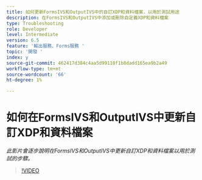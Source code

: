 ```yaml
---
title: 如何更新FormsIVS和OutputIVS中的自訂XDP和資料檔案，以用於測試用途
description: 在FormsIVS和OutputIVS中添加或刪除自定義XDP和資料檔案
type: Troubleshooting
role: Developer
level: Intermediate
version: 6.5
feature: '輸出服務、Forms服務 '
topic: '開發 '
index: y
source-git-commit: 462417d384c4aa5d99110f1b8dadd165ea9b2a49
workflow-type: tm+mt
source-wordcount: '66'
ht-degree: 1%

---
```



# 如何在FormsIVS和OutputIVS中更新自訂XDP和資料檔案

*此影片會逐步說明在FormsIVS和OutputIVS中更新自訂XDP和資料檔案以用於測試的步驟。*

>[!VIDEO](https://video.tv.adobe.com/v/335513?quality=9&learn=on)
